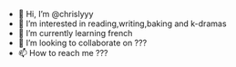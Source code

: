 - 👋 Hi, I’m @chrislyyy
- 👀 I’m interested in reading,writing,baking and k-dramas
- 🌱 I’m currently learning french
- 💞️ I’m looking to collaborate on ???
- 📫 How to reach me ???

<!---
chrislyyy/chrislyyy is a ✨ special ✨ repository because its `README.md` (this file) appears on your GitHub profile.
You can click the Preview link to take a look at your changes.
--->
